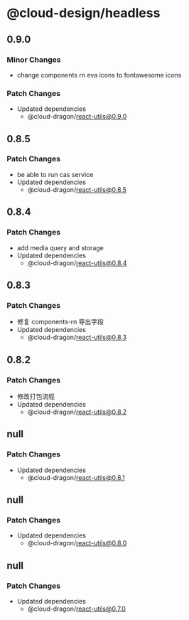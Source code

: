 # @cloud-design/headless

## 0.9.0

### Minor Changes

- change components rn eva icons to fontawesome icons

### Patch Changes

- Updated dependencies
  - @cloud-dragon/react-utils@0.9.0

## 0.8.5

### Patch Changes

- be able to run cas service
- Updated dependencies
  - @cloud-dragon/react-utils@0.8.5

## 0.8.4

### Patch Changes

- add media query and storage
- Updated dependencies
  - @cloud-dragon/react-utils@0.8.4

## 0.8.3

### Patch Changes

- 修复 components-rn 导出字段
- Updated dependencies
  - @cloud-dragon/react-utils@0.8.3

## 0.8.2

### Patch Changes

- 修改打包流程
- Updated dependencies
  - @cloud-dragon/react-utils@0.8.2

## null

### Patch Changes

- Updated dependencies
  - @cloud-dragon/react-utils@0.8.1

## null

### Patch Changes

- Updated dependencies
  - @cloud-dragon/react-utils@0.8.0

## null

### Patch Changes

- Updated dependencies
  - @cloud-dragon/react-utils@0.7.0
